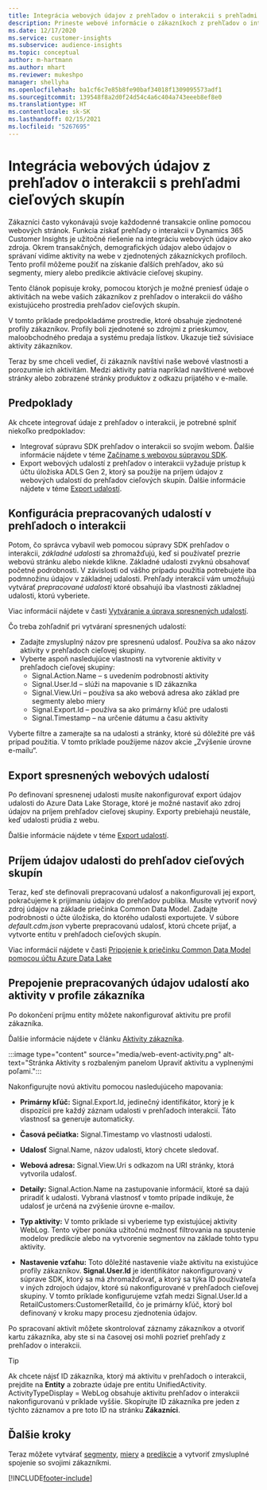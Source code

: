 ```yaml
---
title: Integrácia webových údajov z prehľadov o interakcii s prehľadmi cieľových skupín
description: Prineste webové informácie o zákazníkoch z prehľadov o interakcii do prehľadov cieľových skupín.
ms.date: 12/17/2020
ms.service: customer-insights
ms.subservice: audience-insights
ms.topic: conceptual
author: m-hartmann
ms.author: mhart
ms.reviewer: mukeshpo
manager: shellyha
ms.openlocfilehash: ba1cf6c7e85b8fe90baf34018f1309095573adf1
ms.sourcegitcommit: 139548f8a2d0f24d54c4a6c404a743eeeb8ef8e0
ms.translationtype: HT
ms.contentlocale: sk-SK
ms.lasthandoff: 02/15/2021
ms.locfileid: "5267695"
---
```

# <a name="integrate-web-data-from-engagement-insights-with-audience-insights"></a>Integrácia webových údajov z prehľadov o interakcii s prehľadmi cieľových skupín

Zákazníci často vykonávajú svoje každodenné transakcie online pomocou webových stránok. Funkcia získať prehľady o interakcii v Dynamics 365 Customer Insights je užitočné riešenie na integráciu webových údajov ako zdroja. Okrem transakčných, demografických údajov alebo údajov o správaní vidíme aktivity na webe v zjednotených zákazníckych profiloch. Tento profil môžeme použiť na získanie ďalších prehľadov, ako sú segmenty, miery alebo predikcie aktivácie cieľovej skupiny.

Tento článok popisuje kroky, pomocou ktorých je možné preniesť údaje o aktivitách na webe vašich zákazníkov z prehľadov o interakcii do vášho existujúceho prostredia prehľadov cieľových skupín.

V tomto príklade predpokladáme prostredie, ktoré obsahuje zjednotené profily zákazníkov. Profily boli zjednotené so zdrojmi z prieskumov, maloobchodného predaja a systému predaja lístkov. Ukazuje tiež súvisiace aktivity zákazníkov. 

Teraz by sme chceli vedieť, či zákazník navštívi naše webové vlastnosti a porozumie ich aktivitám. Medzi aktivity patria napríklad navštívené webové stránky alebo zobrazené stránky produktov z odkazu prijatého v e-maile.

## <a name="prerequisites"></a>Predpoklady

Ak chcete integrovať údaje z prehľadov o interakcii, je potrebné splniť niekoľko predpokladov: 

- Integrovať súpravu SDK prehľadov o interakcii so svojím webom. Ďalšie informácie nájdete v téme [Začíname s webovou súpravou SDK](../engagement-insights/instrument-website.md).
- Export webových udalostí z prehľadov o interakcii vyžaduje prístup k účtu úložiska ADLS Gen 2, ktorý sa použije na príjem údajov z webových udalostí do prehľadov cieľových skupín. Ďalšie informácie nájdete v téme [Export udalostí](../engagement-insights/export-events.md).

## <a name="configure-refined-events-in-engagement-insights"></a>Konfigurácia prepracovaných udalostí v prehľadoch o interakcii

Potom, čo správca vybavil web pomocou súpravy SDK prehľadov o interakcii, *základné udalosti* sa zhromažďujú, keď si používateľ prezrie webovú stránku alebo niekde klikne. Základné udalosti zvyknú obsahovať početné podrobnosti. V závislosti od vášho prípadu použitia potrebujete iba podmnožinu údajov v základnej udalosti. Prehľady interakcií vám umožňujú vytvárať *prepracované udalosti* ktoré obsahujú iba vlastnosti základnej udalosti, ktorú vyberiete.     

Viac informácií nájdete v časti [Vytváranie a úprava spresnených udalostí](../engagement-insights/refined-events.md).

Čo treba zohľadniť pri vytváraní spresnených udalostí: 

- Zadajte zmysluplný názov pre spresnenú udalosť. Používa sa ako názov aktivity v prehľadoch cieľovej skupiny.
- Vyberte aspoň nasledujúce vlastnosti na vytvorenie aktivity v prehľadoch cieľovej skupiny: 
    - Signal.Action.Name – s uvedením podrobností aktivity
    - Signal.User.Id – slúži na mapovanie s ID zákazníka
    - Signal.View.Uri – používa sa ako webová adresa ako základ pre segmenty alebo miery
    - Signal.Export.Id – používa sa ako primárny kľúč pre udalosti <!-- system generated, do we need to list?-->
    - Signal.Timestamp – na určenie dátumu a času aktivity

Vyberte filtre a zamerajte sa na udalosti a stránky, ktoré sú dôležité pre váš prípad použitia. V tomto príklade použijeme názov akcie „Zvýšenie úrovne e-mailu“.

## <a name="export-the-refined-web-events"></a>Export spresnených webových udalostí 

Po definovaní spresnenej udalosti musíte nakonfigurovať export údajov udalosti do Azure Data Lake Storage, ktoré je možné nastaviť ako zdroj údajov na príjem prehľadov cieľovej skupiny. Exporty prebiehajú neustále, keď udalosti prúdia z webu.

Ďalšie informácie nájdete v téme [Export udalostí](../engagement-insights/export-events.md).

## <a name="ingest-event-data-to-audience-insights"></a>Príjem údajov udalosti do prehľadov cieľových skupín

Teraz, keď ste definovali prepracovanú udalosť a nakonfigurovali jej export, pokračujeme k prijímaniu údajov do prehľadov publika. Musíte vytvoriť nový zdroj údajov na základe priečinka Common Data Model. Zadajte podrobnosti o účte úložiska, do ktorého udalosti exportujete. V súbore *default.cdm.json* vyberte prepracovanú udalosť, ktorú chcete prijať, a vytvorte entitu v prehľadoch cieľových skupín.

Viac informácií nájdete v časti [Pripojenie k priečinku Common Data Model pomocou účtu Azure Data Lake](connect-common-data-model.md)


## <a name="relate-refined-event-data-as-an-activity-of-a-customer-profile"></a>Prepojenie prepracovaných údajov udalostí ako aktivity v profile zákazníka

Po dokončení príjmu entity môžete nakonfigurovať aktivitu pre profil zákazníka.

Ďalšie informácie nájdete v článku [Aktivity zákazníka](activities.md).

:::image type="content" source="media/web-event-activity.png" alt-text="Stránka Aktivity s rozbaleným panelom Upraviť aktivitu a vyplnenými poľami.":::

Nakonfigurujte novú aktivitu pomocou nasledujúceho mapovania: 

- **Primárny kľúč:** Signal.Export.Id, jedinečný identifikátor, ktorý je k dispozícii pre každý záznam udalosti v prehľadoch interakcií. Táto vlastnosť sa generuje automaticky.

- **Časová pečiatka:** Signal.Timestamp vo vlastnosti udalosti.

- **Udalosť** Signal.Name, názov udalosti, ktorý chcete sledovať.

- **Webová adresa:** Signal.View.Uri s odkazom na URI stránky, ktorá vytvorila udalosť.

- **Detaily:** Signal.Action.Name na zastupovanie informácií, ktoré sa dajú priradiť k udalosti. Vybraná vlastnosť v tomto prípade indikuje, že udalosť je určená na zvýšenie úrovne e-mailov.

- **Typ aktivity:** V tomto príklade si vyberieme typ existujúcej aktivity WebLog. Tento výber ponúka užitočnú možnosť filtrovania na spustenie modelov predikcie alebo na vytvorenie segmentov na základe tohto typu aktivity.

- **Nastavenie vzťahu:** Toto dôležité nastavenie viaže aktivitu na existujúce profily zákazníkov. **Signal.User.Id** je identifikátor nakonfigurovaný v súprave SDK, ktorý sa má zhromažďovať, a ktorý sa týka ID používateľa v iných zdrojoch údajov, ktoré sú nakonfigurované v prehľadoch cieľovej skupiny. V tomto príklade konfigurujeme vzťah medzi Signal.User.Id a RetailCustomers:CustomerRetailId, čo je primárny kľúč, ktorý bol definovaný v kroku mapy procesu zjednotenia údajov.


Po spracovaní aktivít môžete skontrolovať záznamy zákazníkov a otvoriť kartu zákazníka, aby ste si na časovej osi mohli pozrieť prehľady z prehľadov o interakcii. 

> [!TIP]
> Ak chcete nájsť ID zákazníka, ktorý má aktivitu v prehľadoch o interakcii, prejdite na **Entity** a zobrazte údaje pre entitu UnifiedActivity. ActivityTypeDisplay = WebLog obsahuje aktivitu prehľadov o interakcii nakonfigurovanú v príklade vyššie. Skopírujte ID zákazníka pre jeden z týchto záznamov a pre toto ID na stránku **Zákazníci**.

## <a name="next-steps"></a>Ďalšie kroky

Teraz môžete vytvárať [segmenty](segments.md), [miery](measures.md) a [predikcie](predictions.md) a vytvoriť zmysluplné spojenie so svojimi zákazníkmi.


[!INCLUDE[footer-include](../includes/footer-banner.md)]